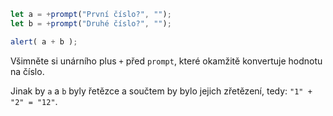 

```js run demo
let a = +prompt("První číslo?", "");
let b = +prompt("Druhé číslo?", "");

alert( a + b );
```

Všimněte si unárního plus `+` před `prompt`, které okamžitě konvertuje hodnotu na číslo.

Jinak by `a` a `b` byly řetězce a součtem by bylo jejich zřetězení, tedy: `"1" + "2" = "12"`.